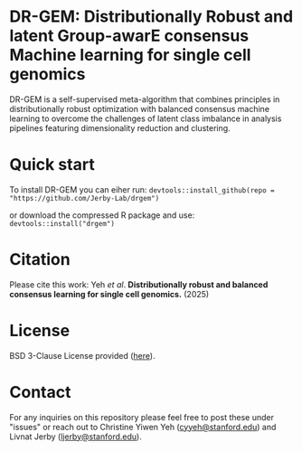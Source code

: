 # DR-GEM: Distributionally Robust and latent Group-awarE consensus Machine learning for single cell genomics

DR-GEM is a  self-supervised meta-algorithm that combines principles in distributionally robust optimization with balanced consensus machine learning to overcome the challenges of latent class imbalance in analysis pipelines featuring dimensionality reduction and clustering.

# **Quick start**

To install DR-GEM you can eiher run: 
`devtools::install_github(repo = "https://github.com/Jerby-Lab/drgem")`

or download the compressed R package and use: 
`devtools::install("drgem")`

# **Citation**
Please cite this work: Yeh _et al_. **Distributionally robust and balanced consensus learning for single cell genomics.** (2025)

# **License** 

BSD 3-Clause License provided ([here](https://github.com/Jerby-Lab/drgem/blob/main/LICENSE)).

# **Contact**

For any inquiries on this repository please feel free to post these under "issues" or reach out to Christine Yiwen Yeh ([cyyeh@stanford.edu](cyyeh@stanford.edu)) and Livnat Jerby ([ljerby@stanford.edu](ljerby@stanford.edu)).
